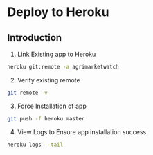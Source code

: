 # Deploy to Heroku

## Introduction

1. Link Existing app to Heroku
```bash
heroku git:remote -a agrimarketwatch
```

2. Verify existing remote
```bash
git remote -v
```

3. Force Installation of app
```bash
git push -f heroku master
```

4. View Logs to Ensure app installation success
```bash
heroku logs --tail
```

